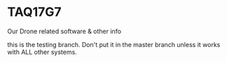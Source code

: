 # TAQ17G7
Our Drone related software &amp; other info

this is the testing branch. Don't put it in the master branch unless it works with ALL other systems. 
